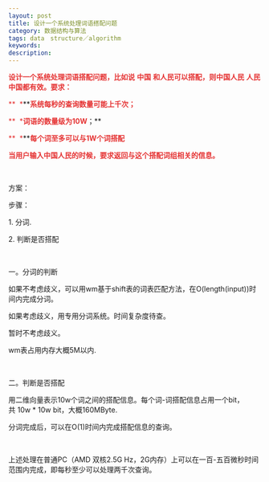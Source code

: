```yaml
---
layout: post
title: 设计一个系统处理词语搭配问题
category: 数据结构与算法
tags: data　structure／algorithm
keywords: 
description: 
---
```


<span
style="color:#e53333;">**设计一个系统处理词语搭配问题，比如说**</span>
<span style="color:#e53333;">**中国**</span> <span
style="color:#e53333;">**和人民可以搭配，则中国人民**</span> <span
style="color:#e53333;">**人民中国都有效。要求：**</span>

<span><span style="color:#e53333;">**  **</span>**<span
style="color:#e53333;">\*</span>**</span><span
style="color:#e53333;">**系统每秒的查询数量可能上千次；**</span>

<span><span style="color:#e53333;">**  **</span>**<span
style="color:#e53333;">\*</span>**</span><span
style="color:#e53333;">**词语的数量级为**</span><span
style="color:#e53333;">**10W**</span><span
style="color:#e53333;">**；**</span>

<span><span style="color:#e53333;">**  **</span>**<span
style="color:#e53333;">\*</span>**</span><span
style="color:#e53333;">**每个词至多可以与**</span><span
style="color:#e53333;">**1W**</span><span
style="color:#e53333;">**个词搭配**</span>

<span
style="color:#e53333;">**当用户输入中国人民的时候，要求返回与这个搭配词组相关的信息。**</span>

 

方案：

步骤：

1. 分词.

2. 判断是否搭配

 

一。分词的判断

如果不考虑歧义，可以用wm基于shift表的词表匹配方法，在O(length(input))时间内完成分词。

如果考虑歧义，用专用分词系统。时间复杂度待查。

暂时不考虑歧义。

wm表占用内存大概5M以内.

 

二。判断是否搭配

用二维向量表示10w个词之间的搭配信息。每个词-词搭配信息占用一个bit，共 10w \* 10w bit，大概160MByte.

分词完成后，可以在O(1)时间内完成搭配信息的查询。

 

上述处理在普通PC（AMD 双核2.5G Hz，2G内存）上可以在一百-五百微秒时间范围内完成，即每秒至少可以处理两千次查询。

 









